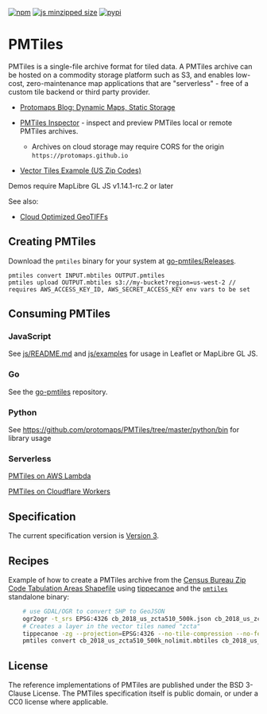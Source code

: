 [![npm](https://img.shields.io/npm/v/pmtiles)](https://www.npmjs.com/package/pmtiles)
[![js minzipped size](https://img.shields.io/bundlephobia/minzip/pmtiles)](https://bundlephobia.com/package/pmtiles)
[![pypi](https://img.shields.io/pypi/v/pmtiles)](https://pypi.org/project/pmtiles/)

# PMTiles

PMTiles is a single-file archive format for tiled data. A PMTiles archive can be hosted on a commodity storage platform such as S3, and enables low-cost, zero-maintenance map applications that are "serverless" - free of a custom tile backend or third party provider.

* [Protomaps Blog: Dynamic Maps, Static Storage](http://protomaps.com/blog/dynamic-maps-static-storage)

* [PMTiles Inspector](https://protomaps.github.io/PMTiles/) - inspect and preview PMTiles local or remote PMTiles archives. 
    * Archives on cloud storage may require CORS for the origin `https://protomaps.github.io`

* [Vector Tiles Example (US Zip Codes)](https://protomaps.github.io/PMTiles/?url=https%3A%2F%2Fprotomaps-static.sfo3.digitaloceanspaces.com%2Fcb_2018_us_zcta510_500k_nolimit.pmtiles)


Demos require MapLibre GL JS v1.14.1-rc.2 or later

See also:
* [Cloud Optimized GeoTIFFs](https://www.cogeo.org)

## Creating PMTiles

Download the `pmtiles` binary for your system at [go-pmtiles/Releases](https://github.com/protomaps/go-pmtiles/releases).

    pmtiles convert INPUT.mbtiles OUTPUT.pmtiles
    pmtiles upload OUTPUT.mbtiles s3://my-bucket?region=us-west-2 // requires AWS_ACCESS_KEY_ID, AWS_SECRET_ACCESS_KEY env vars to be set

## Consuming PMTiles

### JavaScript

See [js/README.md](js/README.md) and [js/examples](js/examples) for usage in Leaflet or MapLibre GL JS.

### Go

See the [go-pmtiles](https://github.com/protomaps/go-pmtiles) repository.

### Python

See https://github.com/protomaps/PMTiles/tree/master/python/bin for library usage

### Serverless

[PMTiles on AWS Lambda](https://github.com/protomaps/PMTiles/tree/master/serverless/aws)

[PMTiles on Cloudflare Workers](https://github.com/protomaps/PMTiles/tree/master/serverless/cloudflare)

## Specification

The current specification version is [Version 3](./spec/v3/spec.md).

## Recipes

Example of how to create a PMTiles archive from the [Census Bureau Zip Code Tabulation Areas Shapefile](https://www.census.gov/geographies/mapping-files/time-series/geo/carto-boundary-file.html) using [tippecanoe](http://github.com/protomaps/tippecanoe) and the [`pmtiles`](https://github.com/protomaps/go-pmtiles/releases) standalone binary:

```sh
    # use GDAL/OGR to convert SHP to GeoJSON
    ogr2ogr -t_srs EPSG:4326 cb_2018_us_zcta510_500k.json cb_2018_us_zcta510_500k.shp
    # Creates a layer in the vector tiles named "zcta"
    tippecanoe -zg --projection=EPSG:4326 --no-tile-compression --no-feature-limit --no-tile-size-limit -o cb_2018_us_zcta510_500k_nolimit.mbtiles -l zcta cb_2018_us_zcta510_500k.json
    pmtiles convert cb_2018_us_zcta510_500k_nolimit.mbtiles cb_2018_us_zcta510_500k_nolimit.pmtiles
```

## License

The reference implementations of PMTiles are published under the BSD 3-Clause License. The PMTiles specification itself is public domain, or under a CC0 license where applicable.
